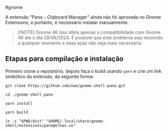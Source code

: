 #gnome 

A extensão "Pano - Clipboard Manager" ainda não foi aprovada no Gnome Extensions, e portanto, é necessário instalar manualmente.
> [!NOTE] Gnome 46
> Isso afeta apenas a compatibilidade com Gnome 46 até o dia 28/06/2024. É possível que este problema seja resolvido a qualquer momento e essa ação não seja mais necessária.

## Etapas para compilação e instalação
Primeiro clone o repositório, depois faça o build usando `yarn` e crie um link simbólico da extensão, da seguinte forma:
```shell
git clone https://github.com/oae/gnome-shell-pano.git
```

```shell
cd ./gnome-shell-pano
```

```shell
yarn install
```

```shell
yarn build
```

```shell
ln -s "$PWD/dist" "$HOME/.local/share/gnome-shell/extensions/pano@elhan.io"
```
